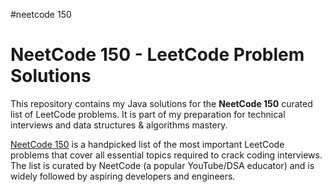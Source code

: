 #neetcode 150

# NeetCode 150 - LeetCode Problem Solutions

This repository contains my Java solutions for the **NeetCode 150** curated list of LeetCode problems. It is part of my preparation for technical interviews and data structures & algorithms mastery.

[NeetCode 150](https://neetcode.io/practice) is a handpicked list of the most important LeetCode problems that cover all essential topics required to crack coding interviews. The list is curated by NeetCode (a popular YouTube/DSA educator) and is widely followed by aspiring developers and engineers.


